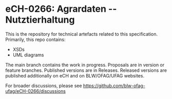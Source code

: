 # eCH-0266: Agrardaten -- Nutztierhaltung

This is the repository for technical artefacts related to this specification.
Primarily, this repo contains:

* XSDs
* UML diagrams

The main branch contains the work in progress. Proposals are in version or feature branches. Published versions are in Releases. Released versions are published additionally on eCH and on BLW/OFAG/UFAG websites.

For broader discussions, please see https://github.com/blw-ofag-ufag/eCH-0266/discussions
